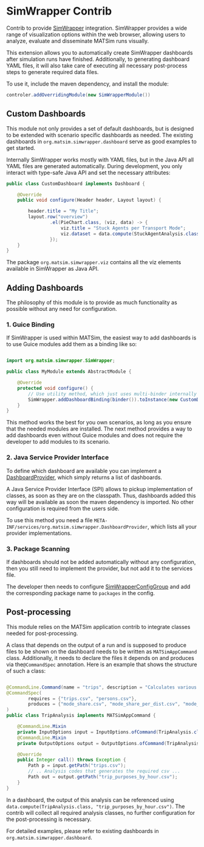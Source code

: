 # SimWrapper Contrib

Contrib to provide [SimWrapper](https://simwrapper.github.io/) integration.
SimWrapper provides a wide range of visualization options within the web browser, allowing users to analyze,
evaluate and disseminate MATSim runs visually.

This extension allows you to automatically create SimWrapper dashboards after simulation runs have finished.
Additionally, to generating dashboard YAML files, it will also take care of executing all necessary post-process steps to
generate required data files.

To use it, include the maven dependency, and install the module:

```java
controler.addOverridingModule(new SimWrapperModule())
```

## Custom Dashboards

This module not only provides a set of default dashboards, but is designed to be extended with scenario specific
dashboards as needed.
The existing dashboards in `org.matsim.simwrapper.dashboard` serve as good examples to get started.

Internally SimWrapper works mostly with YAML files, but in the Java API all YAML files are generated automatically.
During development, you only interact with type-safe Java API and set the necessary attributes:

```java
public class CustomDashboard implements Dashboard {

    @Override
    public void configure(Header header, Layout layout) {

        header.title = "My Title";
        layout.row("overview")
                .el(PieChart.class, (viz, data) -> {
                    viz.title = "Stuck Agents per Transport Mode";
                    viz.dataset = data.compute(StuckAgentAnalysis.class, "stuckAgentsPerModePieChart.csv");
                });
    }
}
```

The package `org.matsim.simwrapper.viz` contains all the viz elements available in SimWrapper as Java API.

## Adding Dashboards

The philosophy of this module is to provide as much functionality as possible without any need for configuration.


### 1. Guice Binding

If SimWrapper is used within MATSim, the easiest way to add dashboards is to use Guice modules add them as a binding like so:

```java

import org.matsim.simwrapper.SimWrapper;

public class MyModule extends AbstractModule {

    @Override
    protected void configure() {
        // Use utility method, which just uses multi-binder internally
        SimWrapper.addDashboardBinding(binder()).toInstance(new CustomDashboard());
    }
}

```

This method works the best for you own scenarios, as long as you ensure that the needed modules are installed.
The next method provides a way to add dashboards even without Guice modules and does not require the developer to add modules to its scenario.

### 2. Java Service Provider Interface

To define which dashboard are available you can implement a [DashboardProvider](src%2Fmain%2Fjava%2Forg%2Fmatsim%2Fsimwrapper%2FDashboardProvider.java), which simply returns a list of dashboards.

A Java Service Provider Interface (SPI) allows to pickup implementation of classes, as soon as they are on the
classpath.
Thus, dashboards added this way will be available as soon the maven dependency is imported. No other configuration is
required from the users side.

To use this method you need a file `META-INF/services/org.matsim.simwrapper.DashboardProvider`, which lists all your
provider implementations.

### 3. Package Scanning

If dashboards should not be added automatically without any configuration, then you still need to implement the
provider, but not add it to the services file.

The developer then needs to
configure [SimWrapperConfigGroup](src%2Fmain%2Fjava%2Forg%2Fmatsim%2Fsimwrapper%2FSimWrapperConfigGroup.java) and add
the corresponding package name to `packages` in the config.

## Post-processing

This module relies on the MATSim application contrib to integrate classes needed for post-processing.

A class that depends on the output of a run and is supposed to produce files to be shown on the dashboard needs to be
written  as `MATSimAppCommand` class.
Additionally, it needs to declare the files it depends on and produces via the`@CommandSpec` annotation.
Here is an example that shows the structure of such a class:

```java

@CommandLine.Command(name = "trips", description = "Calculates various trip related metrics.")
@CommandSpec(
        requires = {"trips.csv", "persons.csv"},
        produces = {"mode_share.csv", "mode_share_per_dist.csv", "mode_users.csv", "trip_stats.csv", "population_trip_stats.csv", "trip_purposes_by_hour.csv"}
)
public class TripAnalysis implements MATSimAppCommand {

    @CommandLine.Mixin
    private InputOptions input = InputOptions.ofCommand(TripAnalysis.class);
    @CommandLine.Mixin
    private OutputOptions output = OutputOptions.ofCommand(TripAnalysis.class);

    @Override
    public Integer call() throws Exception {
        Path p = input.getPath("trips.csv");
        // .. Analysis codes that generates the required csv ...
        Path out = output.getPath("trip_purposes_by_hour.csv");
    }
}
```

In a dashboard, the output of this analysis can be referenced using `data.compute(TripAnalysis.class, "trip_purposes_by_hour.csv")`.
The contrib will collect all required analysis classes, no further configuration for the post-processing is necessary.

For detailed examples, please refer to existing dashboards in `org.matsim.simwrapper.dashboard`.
